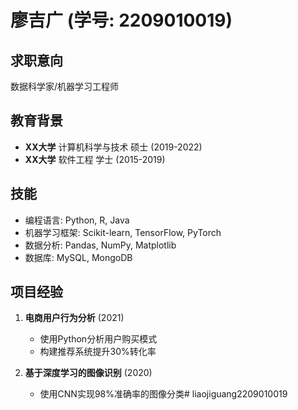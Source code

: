 # 廖吉广 (学号: 2209010019)

## 求职意向
数据科学家/机器学习工程师

## 教育背景
- **XX大学** 计算机科学与技术 硕士 (2019-2022)
- **XX大学** 软件工程 学士 (2015-2019)

## 技能
- 编程语言: Python, R, Java
- 机器学习框架: Scikit-learn, TensorFlow, PyTorch
- 数据分析: Pandas, NumPy, Matplotlib
- 数据库: MySQL, MongoDB

## 项目经验
1. **电商用户行为分析** (2021)
   - 使用Python分析用户购买模式
   - 构建推荐系统提升30%转化率

2. **基于深度学习的图像识别** (2020)
   - 使用CNN实现98%准确率的图像分类# liaojiguang2209010019
